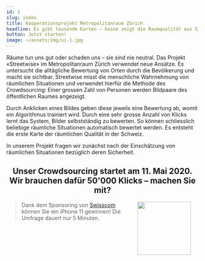 ```yaml
---
id: 1
slug: index
title: Kooperationsprojekt Metropolitanraum Zürich
headline: Es gibt tausende Karten – keine zeigt die Raumqualität aus Sicht der Bevölkerung. Ein Projekt im Metropolitanraum Zürich will dies nun ändern. Wie nehmen wir unseren Lebensraum wahr? Wie erleben wir die Atmosphäre eines Ortes, wo fühlen wir uns sicher, wo fühlen wir uns gut? Diese Fragen werden umso wichtiger, je mehr Menschen in städtischen Gebieten leben. Geht es nach der Raumplanung, so werden es immer mehr.
button: Jetzt starten!
image: ~/assets/img/ui-1.jpg
---
```


Räume tun uns gut oder schaden uns – sie sind nie neutral. Das Projekt «Streetwise» im Metropolitanraum Zürich verwendet neue Ansätze. Es untersucht die alltägliche Bewertung von Orten durch die Bevölkerung und macht sie sichtbar. Streetwise misst die menschliche Wahrnehmung von räumlichen Situationen und verwendet hierfür die Methode des Crowdsourcing: Einer grossen Zahl von Personen werden Bildpaare des öffentlichen Raumes angezeigt.

Durch Anklicken eines Bildes geben diese jeweils eine Bewertung ab, womit ein Algorithmus trainiert wird. Durch eine sehr grosse Anzahl von Klicks lernt das System, Bilder selbstständig zu bewerten. So können schliesslich beliebige räumliche Situationen automatisch bewertet werden. Es entsteht die erste Karte der räumlichen Qualität in der Schweiz.

In unserem Projekt fragen wir zunächst nach der Einschätzung von räumlichen Situationen bezüglich deren Sicherheit.

<center>

## Unser Crowdsourcing startet am 11\. Mai 2020\. Wir brauchen dafür 50'000 Klicks – machen Sie mit?

</center>

> <img src="/logos/swisscom-logo.jpg" align="right" width="140" hspace="20">

> Dank dem Sponsoring von [Swisscom](https://swisscom.ch) können Sie ein iPhone 11 gewinnen! Die Umfrage dauert nur 5 Minuten.
